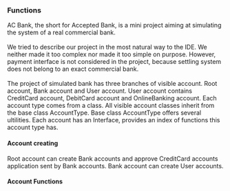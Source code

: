 ### Functions
AC Bank, the short for Accepted Bank, is a mini project aiming at simulating the system of a real commercial bank.
<br/><br/>We tried to describe our project in the most natural way to the IDE. We neither made it too complex nor made it too simple on purpose.
However, payment interface is not considered in the project, because settling system does not belong to an exact commercial bank.
<br/><br/>The project of simulated bank has three branches of visible account. 
Root account, Bank account and User account. User account contains CreditCard account, DebitCard account and OnlineBanking account. Each account type comes from a class. All visible account classes inherit from the base class AccountType. Base class AccountType offers several ultilities. Each account has an Interface, provides an index of functions this account type has. 
#### Account creating
Root account can create Bank accounts and approve CreditCard accounts application sent by Bank accounts. Bank account can create User accounts.
#### Account Functions

